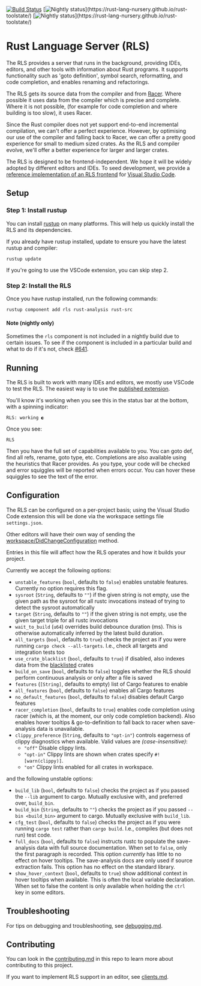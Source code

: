 [![Build Status](https://travis-ci.org/rust-lang/rls.svg?branch=master)](https://travis-ci.org/rust-lang/rls)
[![Nightly status](https://img.shields.io/badge/dynamic/json.svg?label=rls%20(Windows)&url=https%3A%2F%2Fraw.githubusercontent.com%2Frust-lang-nursery%2Frust-toolstate%2Fmaster%2F_data%2Flatest.json&query=%24%5B%3F(%40.tool%3D%3D%22rls%22)%5D.windows&colorB=lightgrey)](https://rust-lang-nursery.github.io/rust-toolstate/)
[![Nightly status](https://img.shields.io/badge/dynamic/json.svg?label=rls%20(Linux)&url=https%3A%2F%2Fraw.githubusercontent.com%2Frust-lang-nursery%2Frust-toolstate%2Fmaster%2F_data%2Flatest.json&query=%24%5B%3F(%40.tool%3D%3D%22rls%22)%5D.linux&colorB=lightgrey)](https://rust-lang-nursery.github.io/rust-toolstate/)



# Rust Language Server (RLS)

The RLS provides a server that runs in the background, providing IDEs,
editors, and other tools with information about Rust programs. It supports
functionality such as 'goto definition', symbol search, reformatting, and code
completion, and enables renaming and refactorings.

The RLS gets its source data from the compiler and from
[Racer](https://github.com/racer-rust/racer). Where possible it uses data from
the compiler which is precise and complete. Where it is not possible, (for example
for code completion and where building is too slow), it uses Racer.

Since the Rust compiler does not yet support end-to-end incremental compilation,
we can't offer a perfect experience. However, by optimising our use of the
compiler and falling back to Racer, we can offer a pretty good experience for
small to medium sized crates. As the RLS and compiler evolve, we'll offer a
better experience for larger and larger crates.

The RLS is designed to be frontend-independent. We hope it will be widely
adopted by different editors and IDEs. To seed development, we provide a
[reference implementation of an RLS frontend](https://github.com/rust-lang/rls-vscode)
for [Visual Studio Code](https://code.visualstudio.com/).


## Setup

### Step 1: Install rustup

You can install [rustup](http://rustup.rs/) on many platforms. This will help us quickly install the
RLS and its dependencies.

If you already have rustup installed, update to ensure you have the latest
rustup and compiler:

```
rustup update
```


If you're going to use the VSCode extension, you can skip step 2.


### Step 2: Install the RLS

Once you have rustup installed, run the following commands:

```
rustup component add rls rust-analysis rust-src
```

#### Note (nightly only)
Sometimes the `rls` component is not included in a nightly build due to
certain issues. To see if the component is included in a particular build and
what to do if it's not, check [#641](https://github.com/rust-lang/rls/issues/641).


## Running

The RLS is built to work with many IDEs and editors, we mostly use
VSCode to test the RLS. The easiest way is to use the [published extension](https://github.com/rust-lang/rls-vscode).

You'll know it's working when you see this in the status bar at the bottom, with
a spinning indicator:

`RLS: working ◐`

Once you see:

`RLS`

Then you have the full set of capabilities available to you.  You can goto def,
find all refs, rename, goto type, etc.  Completions are also available using the
heuristics that Racer provides.  As you type, your code will be checked and
error squiggles will be reported when errors occur.  You can hover these
squiggles to see the text of the error.

## Configuration

The RLS can be configured on a per-project basis; using the Visual
Studio Code extension this will be done via the workspace settings file
`settings.json`.

Other editors will have their own way of sending the
[workspace/DidChangeConfiguration](https://microsoft.github.io/language-server-protocol/specification#workspace_didChangeConfiguration)
method.

Entries in this file will affect how the RLS operates and how it builds your
project.

Currently we accept the following options:

* `unstable_features` (`bool`, defaults to `false`) enables unstable features.
  Currently no option requires this flag.
* `sysroot` (`String`, defaults to `""`) if the given string is not empty, use
  the given path as the sysroot for all rustc invocations instead of trying to
  detect the sysroot automatically
* `target` (`String`, defaults to `""`) if the given string is not empty, use
  the given target triple for all rustc invocations
* `wait_to_build` (`u64`) overrides build debounce duration (ms). This is otherwise automatically
  inferred by the latest build duration.
* `all_targets` (`bool`, defaults to `true`) checks the project as if you were
  running `cargo check --all-targets`. I.e., check all targets and integration
  tests too
* `use_crate_blacklist` (`bool`, defaults to `true`) if disabled, also indexes
  data from the [blacklisted](https://github.com/nrc/rls-blacklist/blob/master/src/lib.rs) crates
* `build_on_save` (`bool`, defaults to `false`) toggles whether the RLS should
  perform continuous analysis or only after a file is saved
* `features` (`[String]`, defaults to empty) list of Cargo features to enable
* `all_features` (`bool`, defaults to `false`) enables all Cargo features
* `no_default_features` (`bool`, defaults to `false`) disables default Cargo
  features
* `racer_completion` (`bool`, defaults to `true`) enables code completion using
  racer (which is, at the moment, our only code completion backend). Also enables
  hover tooltips & go-to-definition to fall back to racer when save-analysis data is unavailable.
* `clippy_preference` (`String`, defaults to `"opt-in"`) controls eagerness of clippy
  diagnostics when available. Valid values are _(case-insensitive)_:
  - `"off"` Disable clippy lints.
  - `"opt-in"` Clippy lints are shown when crates specify `#![warn(clippy)]`.
  - `"on"` Clippy lints enabled for all crates in workspace.

and the following unstable options:

* `build_lib` (`bool`, defaults to `false`) checks the project as if you passed
  the `--lib` argument to cargo. Mutually exclusive with, and preferred over,
  `build_bin`.
* `build_bin` (`String`, defaults to `""`) checks the project as if you passed
  `-- bin <build_bin>` argument to cargo. Mutually exclusive with `build_lib`.
* `cfg_test` (`bool`, defaults to `false`) checks the project as if you were
  running `cargo test` rather than `cargo build`. I.e., compiles (but does not
  run) test code.
* `full_docs` (`bool`, defaults to `false`) instructs rustc to populate the
  save-analysis data with full source documentation. When set to `false`, only the
  first paragraph is recorded. This option _currently_ has little to no effect on
  hover tooltips. The save-analysis docs are only used if source extraction fails.
  This option has no effect on the standard library.
* `show_hover_context` (`bool`, defaults to `true`) show additional context in
  hover tooltips when available. This is often the local variable declaration.
  When set to false the content is only available when holding the `ctrl` key in
  some editors.


## Troubleshooting

For tips on debugging and troubleshooting, see [debugging.md](debugging.md).


## Contributing

You can look in the [contributing.md](https://github.com/rust-lang/rls/blob/master/contributing.md)
in this repo to learn more about contributing to this project.

If you want to implement RLS support in an editor, see [clients.md](clients.md).
